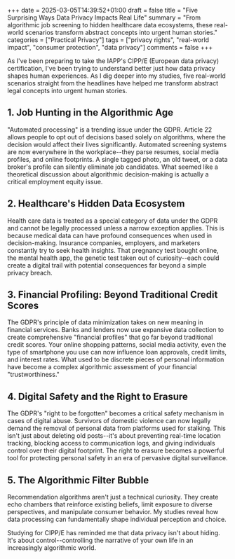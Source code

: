 +++
date = 2025-03-05T14:39:52+01:00
draft = false
title = "Five Surprising Ways Data Privacy Impacts Real Life"
summary = "From algorithmic job screening to hidden healthcare data ecosystems, these real-world scenarios transform abstract concepts into urgent human stories."
categories = ["Practical Privacy"]
tags = ["privacy rights", "real-world impact", "consumer protection", "data privacy"]
comments = false
+++

As I've been preparing to take the IAPP's CIPP/E (European data privacy) certification, I've been trying to understand better just how data privacy shapes human experiences. As I dig deeper into my studies, five real-world scenarios straight from the headlines have helped me transform abstract legal concepts into urgent human stories.

## 1. Job Hunting in the Algorithmic Age

"Automated processing" is a trending issue under the GDPR. Article 22 allows people to opt out of decisions based solely on algorithms, where the decision would affect their lives significantly. Automated screening systems are now everywhere in the workplace--they parse resumes, social media profiles, and online footprints. A single tagged photo, an old tweet, or a data broker's profile can silently eliminate job candidates. What seemed like a theoretical discussion about algorithmic decision-making is actually a critical employment equity issue.

## 2. Healthcare's Hidden Data Ecosystem

Health care data is treated as a special category of data under the GDPR and cannot be legally processed unless a narrow exception applies. This is because medical data can have profound consequences when used in decision-making. Insurance companies, employers, and marketers constantly try to seek health insights. That pregnancy test bought online, the mental health app, the genetic test taken out of curiosity--each could create a digital trail with potential consequences far beyond a simple privacy breach.

## 3. Financial Profiling: Beyond Traditional Credit Scores

The GDPR's principle of data minimization takes on new meaning in financial services. Banks and lenders now use expansive data collection to create comprehensive "financial profiles" that go far beyond traditional credit scores. Your online shopping patterns, social media activity, even the type of smartphone you use can now influence loan approvals, credit limits, and interest rates. What used to be discrete pieces of personal information have become a complex algorithmic assessment of your financial "trustworthiness."

## 4. Digital Safety and the Right to Erasure

The GDPR's "right to be forgotten" becomes a critical safety mechanism in cases of digital abuse. Survivors of domestic violence can now legally demand the removal of personal data from platforms used for stalking. This isn't just about deleting old posts--it's about preventing real-time location tracking, blocking access to communication logs, and giving individuals control over their digital footprint. The right to erasure becomes a powerful tool for protecting personal safety in an era of pervasive digital surveillance.

## 5. The Algorithmic Filter Bubble

Recommendation algorithms aren't just a technical curiosity. They create echo chambers that reinforce existing beliefs, limit exposure to diverse perspectives, and manipulate consumer behavior. My studies reveal how data processing can fundamentally shape individual perception and choice.

Studying for CIPP/E has reminded me that data privacy isn't about hiding. It's about control--controlling the narrative of your own life in an increasingly algorithmic world.
